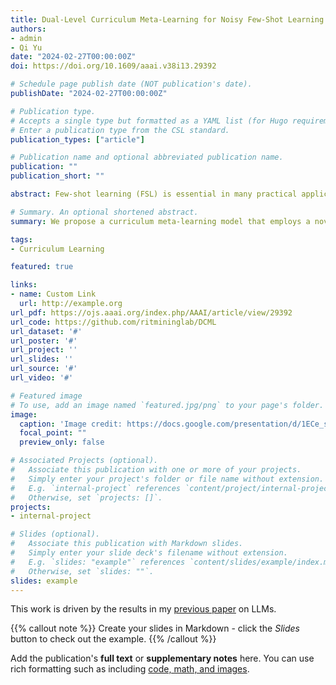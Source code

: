 ```yaml
---
title: Dual-Level Curriculum Meta-Learning for Noisy Few-Shot Learning Tasks
authors:
- admin
- Qi Yu
date: "2024-02-27T00:00:00Z"
doi: https://doi.org/10.1609/aaai.v38i13.29392

# Schedule page publish date (NOT publication's date).
publishDate: "2024-02-27T00:00:00Z"

# Publication type.
# Accepts a single type but formatted as a YAML list (for Hugo requirements).
# Enter a publication type from the CSL standard.
publication_types: ["article"]

# Publication name and optional abbreviated publication name.
publication: ""
publication_short: ""

abstract: Few-shot learning (FSL) is essential in many practical applications. However, the limited training examples make the models more vulnerable to label noise, which can lead to poor generalization capability. To address this critical challenge, we propose a curriculum meta-learning model that employs a novel dual-level class-example sampling strategy to create a robust curriculum for adaptive task distribution formulation and robust model training. The dual-level framework proposes a heuristic class sampling criterion that measures pairwise class boundary complexity to form a class curriculum; it uses effective example sampling through an under-trained proxy model to form an example curriculum. By utilizing both class-level and example-level information, our approach is more robust to handle limited training data and noisy labels that commonly occur in few-shot learning tasks. The model has efficient convergence behavior, which is verified through rigorous convergence analysis. Additionally, we establish a novel error bound through a hierarchical PAC-Bayesian analysis for curriculum meta-learning under noise. We conduct extensive experiments that demonstrate the effectiveness of our framework in outperforming existing noisy few-shot learning methods under various few-shot classification benchmarks. Our code is available at https://github.com/ritmininglab/DCML.

# Summary. An optional shortened abstract.
summary: We propose a curriculum meta-learning model that employs a novel dual-level class-example sampling strategy to create a robust curriculum for adaptive task distribution formulation and robust model training.

tags:
- Curriculum Learning

featured: true

links:
- name: Custom Link
  url: http://example.org
url_pdf: https://ojs.aaai.org/index.php/AAAI/article/view/29392
url_code: https://github.com/ritmininglab/DCML
url_dataset: '#'
url_poster: '#'
url_project: ''
url_slides: ''
url_source: '#'
url_video: '#'

# Featured image
# To use, add an image named `featured.jpg/png` to your page's folder. 
image:
  caption: 'Image credit: https://docs.google.com/presentation/d/1ECe_s6wztXrE2tQtcUsx_ZmSowgj2tHg/edit?usp=sharing&ouid=100859666420655122192&rtpof=true&sd=true'
  focal_point: ""
  preview_only: false

# Associated Projects (optional).
#   Associate this publication with one or more of your projects.
#   Simply enter your project's folder or file name without extension.
#   E.g. `internal-project` references `content/project/internal-project/index.md`.
#   Otherwise, set `projects: []`.
projects:
- internal-project

# Slides (optional).
#   Associate this publication with Markdown slides.
#   Simply enter your slide deck's filename without extension.
#   E.g. `slides: "example"` references `content/slides/example/index.md`.
#   Otherwise, set `slides: ""`.
slides: example
---
```


This work is driven by the results in my [previous paper](/publication/conference-paper/) on LLMs.

{{% callout note %}}
Create your slides in Markdown - click the *Slides* button to check out the example.
{{% /callout %}}

Add the publication's **full text** or **supplementary notes** here. You can use rich formatting such as including [code, math, and images](https://docs.hugoblox.com/content/writing-markdown-latex/).

